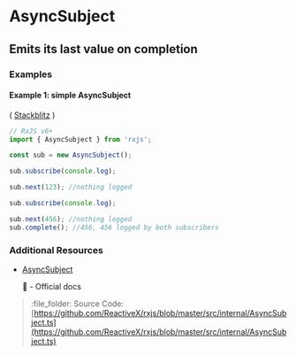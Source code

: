 # AsyncSubject

## Emits its last value on completion

### Examples

#### Example 1: simple AsyncSubject

\( [Stackblitz](https://stackblitz.com/edit/rxjs-asyncsubject?file=index.ts&devtoolsheight=100) \)

```javascript
// RxJS v6+
import { AsyncSubject } from 'rxjs';

const sub = new AsyncSubject();

sub.subscribe(console.log);

sub.next(123); //nothing logged

sub.subscribe(console.log);

sub.next(456); //nothing logged
sub.complete(); //456, 456 logged by both subscribers
```

### Additional Resources

* [AsyncSubject](https://rxjs-dev.firebaseapp.com/api/index/class/AsyncSubject)

  :newspaper: - Official docs

> :file\_folder: Source Code: [https://github.com/ReactiveX/rxjs/blob/master/src/internal/AsyncSubject.ts](https://github.com/ReactiveX/rxjs/blob/master/src/internal/AsyncSubject.ts)

